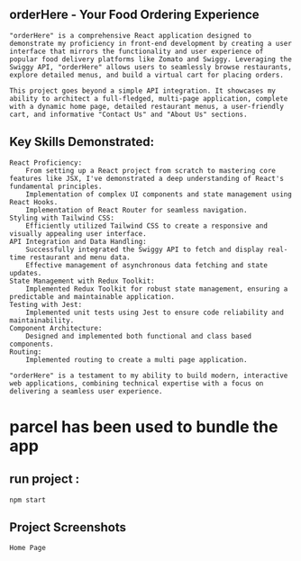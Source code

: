 ## orderHere - Your Food Ordering Experience

    "orderHere" is a comprehensive React application designed to demonstrate my proficiency in front-end development by creating a user interface that mirrors the functionality and user experience of popular food delivery platforms like Zomato and Swiggy. Leveraging the Swiggy API, "orderHere" allows users to seamlessly browse restaurants, explore detailed menus, and build a virtual cart for placing orders.

    This project goes beyond a simple API integration. It showcases my ability to architect a full-fledged, multi-page application, complete with a dynamic home page, detailed restaurant menus, a user-friendly cart, and informative "Contact Us" and "About Us" sections.

## Key Skills Demonstrated:

    React Proficiency:
        From setting up a React project from scratch to mastering core features like JSX, I've demonstrated a deep understanding of React's fundamental principles.
        Implementation of complex UI components and state management using React Hooks.
        Implementation of React Router for seamless navigation.
    Styling with Tailwind CSS:
        Efficiently utilized Tailwind CSS to create a responsive and visually appealing user interface.
    API Integration and Data Handling:
        Successfully integrated the Swiggy API to fetch and display real-time restaurant and menu data.
        Effective management of asynchronous data fetching and state updates.
    State Management with Redux Toolkit:
        Implemented Redux Toolkit for robust state management, ensuring a predictable and maintainable application.
    Testing with Jest:
        Implemented unit tests using Jest to ensure code reliability and maintainability.
    Component Architecture:
        Designed and implemented both functional and class based components.
    Routing:
        Implemented routing to create a multi page application.

    "orderHere" is a testament to my ability to build modern, interactive web applications, combining technical expertise with a focus on delivering a seamless user experience.

# parcel has been used to bundle the app

## run project :

    npm start

## Project Screenshots

    Home Page
